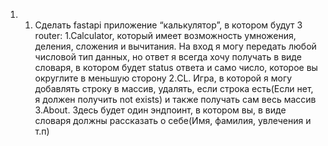 1. 1. Сделать fastapi приложение “калькулятор”, в котором будут 3 router: 1.Calculator, который имеет возможность умножения, деления, сложения и вычитания. На вход я могу передать любой числовой тип данных, но ответ я всегда хочу получать в виде словаря, в котором будет status ответа и само число, которое вы округлите в меньшую сторону 2.CL. Игра, в которой я могу добавлять строку в массив, удалять, если строка есть(Если нет, я должен получить not exists) и также получать сам весь массив 3.About. Здесь будет один эндпоинт, в котором вы, в виде словаря должны рассказать о себе(Имя, фамилия, увлечения и т.п)
    